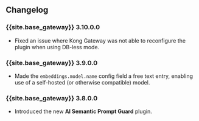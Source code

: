 ## Changelog

### {{site.base_gateway}} 3.10.0.0
* Fixed an issue where Kong Gateway was not able to reconfigure the plugin when using DB-less mode.

### {{site.base_gateway}} 3.9.0.0
* Made the `embeddings.model.name` config field a free text entry, enabling use of a self-hosted (or otherwise compatible) model.

### {{site.base_gateway}} 3.8.0.0

* Introduced the new **AI Semantic Prompt Guard** plugin.
